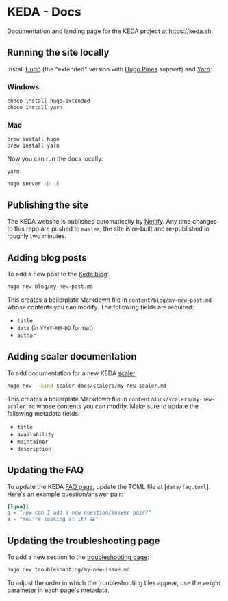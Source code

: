 # KEDA - Docs

Documentation and landing page for the KEDA project at https://keda.sh.

## Running the site locally

Install [Hugo](https://gohugo.io/getting-started/installing/) (the "extended" version with [Hugo Pipes](https://gohugo.io/hugo-pipes/introduction/) support) and [Yarn](https://classic.yarnpkg.com/en/docs/install/#mac-stable):

### Windows

```sh
choco install hugo-extended
choco install yarn
```

### Mac

```sh
brew install hugo
brew install yarn
```

Now you can run the docs locally:

```sh
yarn

hugo server -D -F
```

## Publishing the site

The KEDA website is published automatically by [Netlify](https://netlify.com). Any time changes to this repo are pushed to `master`, the site is re-built and re-published in roughly two minutes.

## Adding blog posts

To add a new post to the [Keda blog](https://keda.sh/blog):

```sh
hugo new blog/my-new-post.md
```

This creates a boilerplate Markdown file in `content/blog/my-new-post.md` whose contents you can modify. The following fields are required:

* `title`
* `date` (in `YYYY-MM-DD` format)
* `author`

## Adding scaler documentation

To add documentation for a new KEDA [scaler](https://keda.sh/docs/scalers):

```sh
hugo new --kind scaler docs/scalers/my-new-scaler.md
```

This creates a boilerplate Markdown file in `content/docs/scalers/my-new-scaler.md` whose contents you can modify. Make sure to update the following metadata fields:

* `title`
* `availability`
* `maintainer`
* `description`

## Updating the FAQ

To update the KEDA [FAQ page](https://keda.sh/docs/faq), update the TOML file at [`data/faq.toml`]. Here's an example question/answer pair:

```toml
[[qna]]
q = "How can I add a new question/answer pair?"
a = "You're looking at it! 😀"
```

## Updating the troubleshooting page

To add a new section to the [troubleshooting page](https://keda.sh/docs/troubleshooting):

```sh
hugo new troubleshooting/my-new-issue.md
```

To adjust the order in which the troubleshooting tiles appear, use the `weight` parameter in each page's metadata.

